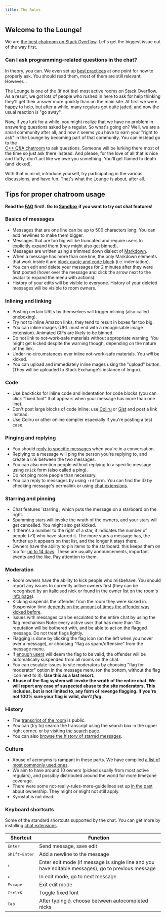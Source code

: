 ```yaml
---
title: The Rules
---
```

## Welcome to the Lounge!

We are [the best chatroom on Stack Overflow](http://chat.stackoverflow.com/transcript/10?m=8225803#8225803).
Let's get the biggest issue out of the way first.

### Can I ask programming-related questions in the chat?

In theory, you can. We even set up [best practices](/the-law/asking-q) at one point for how to properly ask.
You should read them, most of them are still relevant. However...

The Lounge is one of the (if not *the*) most active rooms on Stack Overflow. As a result, we got lots
of people who rushed in here to ask for help thinking they'll get their answer more quickly than on
the main site. At first we were happy to help, but after a while, many regulars got quite jaded,
and now the usual reaction is "go away".

Now, if you lurk for a while, you might realize that we have no problem in answering questions asked
by a regular. So what's going on? Well, we are a small community after all, and now it seems you have
to earn your "right to ask" in the Lounge by becoming part of that community. You can instead go to the  
[C++ Q&A chatroom](http://chat.stackoverflow.com/rooms/116940/c-questions-and-answers) to ask questions.
Someone will be lurking there most of the time so just ask there instead. And please, for the love of 
all that is nice and fluffy, don't act like we owe you something. You'll get flamed to death (and kicked).

With that in mind, introduce yourself, try participating in the various discussions, and have fun.
That's what the Lounge is about, after all.

## Tips for proper chatroom usage

**Read the [FAQ](http://chat.stackoverflow.com/faq) first!. Go to [Sandbox](http://chat.stackoverflow.com/rooms/1/sandbox)
if you want to try out chat features!**

### Basics of messages

* Messages that are one line can be up to 500 characters long. You can add newlines to make them bigger.
* Messages that are too big will be truncated and require users to explicitly expand them (they might also get binned).
* Messages are written using a trimmed down dialect of [Markdown](http://chat.stackoverflow.com/faq#formatting).
* When a message has more than one line, the only Markdown elements that work inside it are
  [block quote and code block](http://meta.stackoverflow.com/questions/70141/70142#70142) (i.e. indentation).
* You can edit and delete your messages for 2 minutes after they were first posted
  (hover over the message and click the arrow next to the avatar to expand the menu with actions).
* History of your edits will be visible to everyone. History of your deleted messages will be visible to room owners.

### Inlining and linking

* Posting certain URLs by themselves will trigger inlining (also called oneboxing).
* Try not to inline Amazon links, they tend to result in boxes far too big.
* You can inline images (URL must end with a recognisable image extension). Animated GIFs are likely to be binned.
* Do not link to not-work-safe materials without appropriate warning. You might get kicked despite the warning though, depending on the nature of the link.
* Under no circumstances ever inline not-work-safe materials. You *will* be kicked.
* You can upload and immediately inline mages using the "upload" button. (They will be uploaded to Stack Exchange's instance of Imgur).

### Code

* Use backticks for inline code and indentation for code blocks (you can click "fixed font" that appears when your message has more
  than one line).
* Don't post large blocks of code inline: use [Coliru](http://coliru.stacked-crooked.com/) or [Gist](https://gist.github.com/)
  and post a link instead.
* Use Coliru or other online compiler especially if you're posting a test case.

### Pinging and replying

* You should [reply to specific messages](https://i.imgur.com/5zrvaV1.gif) when you're in a conversation.
* Replying to a message will ping the person you're replying to, and create a link between the two messages.
* You can also mention people without replying to a specific message using `@nick` form (also called a ping).
* Do not ping more people than necessary.
* You can reply to messages by using `:id` form. You can find the ID by checking message's permalink or
  using [chat extensions](https://github.com/rchern/StackExchangeScripts/).

### Starring and pinning

* Chat features 'starring', which puts the message on a starboard on the right.
* Spamming stars will invoke the wrath of the owners, and your stars will get cancelled. You might also get kicked.
* If there's a number to the right of a star, it indicates the number of people (>1) who have starred it.
  The more stars a message has, the further up it appears on that list, and the longer it stays there.
* Owners have the ability to pin items to the starboard: this keeps them on top for [up to 14 days](http://meta.stackoverflow.com/questions/76929/76949#76949).
  These are usually announcements, important events and the like. Pay attention to them.

### Moderation

* Room owners have the ability to kick people who misbehave. You should report any issues to
  currently active owners first (they can be recognised by an italicised nick or found in the
  owner list on the [room's info page](http://chat.stackoverflow.com/rooms/info/10/loungec)).
* Kicking suspends the offender from the room they were kicked in. Suspension time
  [depends on the amount of times the offender was kicked before](http://meta.stackexchange.com/questions/229905/239226#239226).
* Issues with messages can be escalated to the entire chat by using the flag mechanism
  Note: every active user that has more than 10k reputation will be bothered with, and be able to act on
  the flagged message. Do not treat flags lightly.
* Flagging is done by clicking the flag icon (on the left when you hover over a message), or
  choosing "flag as spam/offensive" from the message menu.
* If [enough users](http://meta.stackoverflow.com/questions/100414/100439#100439) will deem the flag to be
  valid, the offender will be automatically suspended from all rooms on the chat.
* You can escalate issues to site moderators by choosing "flag for moderator" option in the message
  menu (on the bottom, without the flag icon next to it). **Use this as a last resort.**
* **Abuse of the flag system will invoke the wrath of the entire chat.
  We will report any case of suspected abuse to the site moderators.
  This includes, but is not limited to, any form of revenge flagging.
  If you're not 100% sure your flag is valid, *don't flag*.**

### History

* The [transcript of the room](http://chat.stackoverflow.com/transcript/10) is public.
* You can (try to) search the transcript using the search box in the upper right corner, or
  by visiting [the search page](http://chat.stackoverflow.com/search?room=10&q=).
* You can also [browse the history of starred messages](http://chat.stackoverflow.com/rooms/info/10/loungec?tab=stars).

### Culture

* Abuse of acronyms is rampant in these parts. We have compiled [a list of most commonly used ones](/the-law/acronyms).
* We aim to have around 10 owners (picked usually from most active regulars), and possibly
  distributed around the world for more timezone coverage.
* There were some not-really-rules-more-guidelines set up [in the past](http://chat.stackoverflow.com/transcript/10?m=2264159#2264159)
  about ownership. They might or might not still apply.
* Kyrostat is not dead.

### Keyboard shortcuts

Some of the standard shortcuts supported by the chat. You can get more by installing
[chat extensions](https://github.com/rchern/StackExchangeScripts/).

Shortcut                 | Function
------------------------ | --------
<kbd>Enter</kbd>         | Send message, save edit
<kbd>Shift+Enter</kbd>   | Add a newline to the message
<kbd>↑</kbd>             | Enter edit mode (if message is single line and you have editable messages), go to previous message
<kbd>↓</kbd>             | In edit mode, go to next message
<kbd>Escape</kbd>        | Exit edit mode
<kbd>Ctrl+K</kbd>        | Toggle fixed font
<kbd>Tab</kbd>           | After typing `@`, choose between autocompleted nicks
